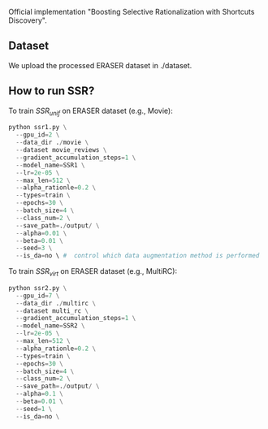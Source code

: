 Official implementation "Boosting Selective Rationalization with Shortcuts Discovery".

## Dataset

We upload the processed ERASER dataset in ./dataset.



##  How to run SSR?

To train ${SSR}_{unif}$ on ERASER dataset (e.g., Movie):

```python
python ssr1.py \
  --gpu_id=2 \
  --data_dir ./movie \
  --dataset movie_reviews \
  --gradient_accumulation_steps=1 \
  --model_name=SSR1 \
  --lr=2e-05 \
  --max_len=512 \
  --alpha_rationle=0.2 \
  --types=train \
  --epochs=30 \
  --batch_size=4 \
  --class_num=2 \
  --save_path=./output/ \
  --alpha=0.01 \
  --beta=0.01 \
  --seed=3 \
  --is_da=no \ #  control which data augmentation method is performed
```



To train ${SSR}_{virt}$ on ERASER dataset (e.g., MultiRC):

```python
python ssr2.py \
  --gpu_id=7 \
  --data_dir ./multirc \
  --dataset multi_rc \
  --gradient_accumulation_steps=1 \
  --model_name=SSR2 \
  --lr=2e-05 \
  --max_len=512 \
  --alpha_rationle=0.2 \
  --types=train \
  --epochs=30 \
  --batch_size=4 \
  --class_num=2 \
  --save_path=./output/ \
  --alpha=0.1 \
  --beta=0.01 \
  --seed=1 \
  --is_da=no \
```



